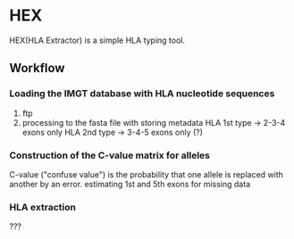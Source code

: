 # HEX
HEX(HLA Extractor) is a simple HLA typing tool.

## Workflow

### Loading the IMGT database with HLA nucleotide sequences
1. ftp
2. processing to the fasta file with storing metadata
HLA 1st type -> 2-3-4 exons only
HLA 2nd type -> 3-4-5 exons only (?)

### Construction of the C-value matrix for alleles
C-value ("confuse value") is the probability that one allele is replaced with another by an error.
estimating 1st and 5th exons for missing data

### HLA extraction
???
